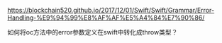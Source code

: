 https://blockchain520.github.io/2017/12/01/Swift/Swift/Grammar/Error-Handling-%E9%94%99%E8%AF%AF%E5%A4%84%E7%90%86/


如何将oc方法中的error参数定义在swift中转化成throw类型？
